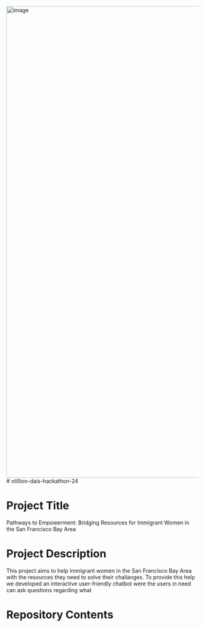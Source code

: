 <img width="1236" alt="image" src="https://github.com/ggandia-xtillion/xtillion-dais-hackathon-24/assets/155562434/47408769-7ec2-4f48-8795-6ef61297c8c9"># xtillion-dais-hackathon-24

# Project Title
Pathways to Empowerment: Bridging Resources for Immigrant Women in the San Francisco Bay Area

# Project Description
This project aims to help immigrant women in the San Francisco Bay Area with the resources they need to solve their challanges. To provide this help we developed an interactive user-friendly chatbot were the users in need can ask questions regarding what 

# Repository Contents


